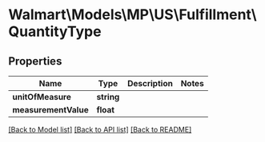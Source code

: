 # Walmart\Models\MP\US\Fulfillment\QuantityType

## Properties

Name | Type | Description | Notes
------------ | ------------- | ------------- | -------------
**unitOfMeasure** | **string** |  |
**measurementValue** | **float** |  |


[[Back to Model list]](./) [[Back to API list]](../../../../../README.md#supported-apis) [[Back to README]](../../../../../README.md)
